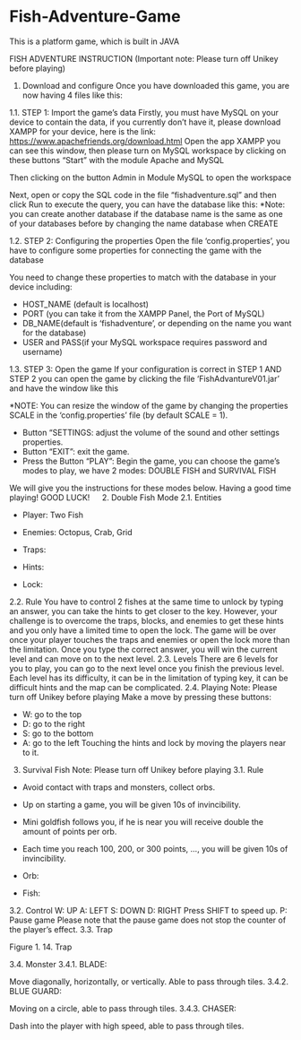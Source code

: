 # Fish-Adventure-Game
This is a platform game, which is built in JAVA

FISH ADVENTURE
INSTRUCTION
(Important note: Please turn off Unikey before playing)
1. Download and configure
Once you have downloaded this game, you are now having 4 files like this:
 
1.1. STEP 1: Import the game’s data
Firstly, you must have MySQL on your device to contain the data, if you currently don’t have it, please download XAMPP for your device, here is the link: https://www.apachefriends.org/download.html
Open the app XAMPP you can see this window, then please turn on MySQL workspace by clicking on these buttons “Start” with the module Apache and MySQL
 
Then clicking on the button Admin in Module MySQL to open the workspace
 
Next, open or copy the SQL code in the file “fishadventure.sql” and then click Run to execute the query, you can have the database like this:
*Note: you can create another database if the database name is the same as one of your databases before by changing the name database when CREATE

1.2. STEP 2: Configuring the properties
Open the file ‘config.properties’, you have to configure some properties for connecting the game with the database

You need to change these properties to match with the database in your device including:
- HOST_NAME (default is localhost)
- PORT (you can take it from the XAMPP Panel, the Port of MySQL)
- DB_NAME(default is ‘fishadventure’, or depending on the name you want for the database)
- USER and PASS(if your MySQL workspace requires password and username)

1.3. STEP 3: Open the game
If your configuration is correct in STEP 1 AND STEP 2 you can open the game by clicking the file ‘FishAdvantureV01.jar’ and have the window like this

*NOTE: You can resize the window of the game by changing the properties SCALE in the ‘config.properties’ file (by default SCALE = 1).
- Button “SETTINGS: adjust the volume of the sound and other settings properties.
-  Button “EXIT”: exit the game.
-  Press the Button “PLAY”: Begin the game, you can choose the game’s modes to play, we have 2 modes: DOUBLE FISH and SURVIVAL FISH

We will give you the instructions for these modes below. Having a good time playing! GOOD LUCK!
 
2. Double Fish Mode
2.1. Entities
- Player: Two Fish


- Enemies: Octopus, Crab, Grid


- Traps:

  
- Hints:
 
- Lock:
 

2.2. Rule
You have to control 2 fishes at the same time to unlock by typing an answer, you can take the hints to get closer to the key. However, your challenge is to overcome the traps, blocks, and enemies to get these hints and you only have a limited time to open the lock.
The game will be over once your player touches the traps and enemies or open the lock more than the limitation.
Once you type the correct answer, you will win the current level and can move on to the next level.
2.3. Levels
There are 6 levels for you to play, you can go to the next level once you finish the previous level. Each level has its difficulty, it can be in the limitation of typing key, it can be difficult hints and the map can be complicated.
2.4. Playing
Note: Please turn off Unikey before playing
Make a move by pressing these buttons:
- W: go to the top
- D: go to the right
- S: go to the bottom
- A: go to the left
Touching the hints and lock by moving the players near to it.
 
3. Survival Fish
Note: Please turn off Unikey before playing
3.1. Rule
- Avoid contact with traps and monsters, collect orbs.
- Up on starting a game, you will be given 10s of invincibility.
- Mini goldfish follows you, if he is near you will receive double the amount of points per orb.
- Each time you reach 100, 200, or 300 points, …, you will be given 10s of invincibility.
- Orb:
 
- Fish:
 
3.2. Control
W: UP
A: LEFT
S: DOWN
D: RIGHT
Press SHIFT to speed up. 
P: Pause game
Please note that the pause game does not stop the counter of the player’s effect.
3.3. Trap
 
Figure 1. 14. Trap

3.4. Monster
3.4.1. BLADE:

Move diagonally, horizontally, or vertically.
Able to pass through tiles.
3.4.2. BLUE GUARD:

Moving on a circle, able to pass through tiles.
3.4.3. CHASER:
 
Dash into the player with high speed, able to pass through tiles.

